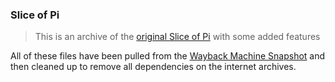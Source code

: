 ### Slice of Pi
> This is an archive of the [original Slice of Pi](https://sliceofpi.fun) with some added features

All of these files have been pulled from the [Wayback Machine Snapshot](https://web.archive.org/web/20240616055009/https://sliceofpi.fun/) and then cleaned up to remove all dependencies on the internet archives.
